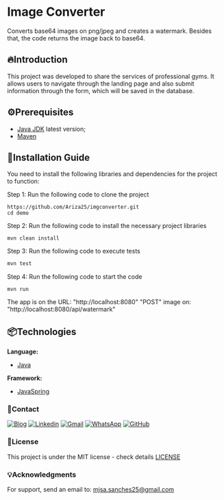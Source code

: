 
# Image Converter
Converts base64 images on png/jpeg and creates a watermark. Besides that, the code returns the image back to base64.

## 🔥Introduction
This project was developed to share the services of professional gyms. It allows users to navigate through the landing page and also submit information through the form, which will be saved in the database.

## ⚙️Prerequisites

- [Java JDK](https://www.oracle.com/br/java/technologies/downloads/) latest version;
- [Maven](https://maven.apache.org/)

## 🔨Installation Guide
You need to install the following libraries and dependencies for the project to function:

Step 1:
Run the following code to clone the project
```
https://github.com/Ariza25/imgconverter.git
cd demo
```

Step 2:
Run the following code to install the necessary project libraries
```
mvn clean install
```

Step 3:
Run the following code to execute tests
```sh
mvn test
```

Step 4:
Run the following code to start the code
```
mvn run
```

The app is on the URL: "http://localhost:8080"
"POST" image on: "http://localhost:8080/api/watermark"

## 📦Technologies

**Language:**
* [Java](https://www.java.com/)

**Framework:**
* [JavaSpring](https://spring.io/)

### 👷Contact

[![Blog](https://img.shields.io/website?label=MatheusAriza25.com&style=for-the-badge&url=https://matheusariza25.com/)](https://matheusariza25.com)
[![Linkedin](https://img.shields.io/badge/LinkedIn-0077B5?style=for-the-badge&logo=linkedin&logoColor=white)](https://www.linkedin.com/in/matheusariza25/)
[![Gmail](https://img.shields.io/badge/Gmail-D14836?style=for-the-badge&logo=gmail&logoColor=white)](mjsa.sanches25@gmail.com)
[![WhatsApp](https://img.shields.io/badge/WhatsApp-25D366?style=for-the-badge&logo=whatsapp&logoColor=white)](https://web.whatsapp.com/send?phone=5543998068708)
[![GitHub](https://img.shields.io/badge/github-%23121011.svg?style=for-the-badge&logo=github&logoColor=white)]()


### 📄License

This project is under the MIT license - check details [LICENSE]()

### 💡Acknowledgments

For support, send an email to: mjsa.sanches25@gmail.com
